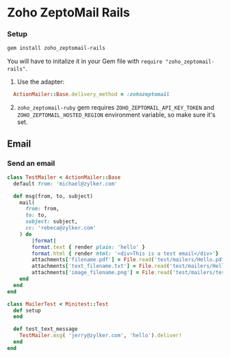 # Zoho ZeptoMail Rails

### Setup

```bash
gem install zoho_zeptomail-rails
```

You will have to initalize it in your Gem file with `require "zoho_zeptomail-rails"`.

1. Use the adapter:
```ruby
  ActionMailer::Base.delivery_method = :zohozeptomail
```
2. `zoho_zeptomail-ruby` gem requires `ZOHO_ZEPTOMAIL_API_KEY_TOKEN` and `ZOHO_ZEPTOMAIL_HOSTED_REGION` environment variable,
   so make sure it's set.

## Email

### Send an email
```ruby
class TestMailer < ActionMailer::Base
  default from: 'michael@zylker.com'

  def msg(from, to, subject)
    mail(
      from: from,
      to: to,
      subject: subject,
      cc: 'rebeca@zylker.com'
    ) do
        |format|
        format.text { render plain: 'hello' }
        format.html { render html: '<div>This is a test email</div>'}
        attachments['filename.pdf'] = File.read('test/mailers/Hello.pdf')
        attachments['text_filename.txt'] = File.read('test/mailers/Hello.txt')
        attachments['image_filename.png'] = File.read('test/mailers/test.png')
    end
  end
end

class MailerTest < Minitest::Test
  def setup
  end

  def test_text_message
    TestMailer.msg( 'jerry@zylker.com', 'hello').deliver!
  end
end
```